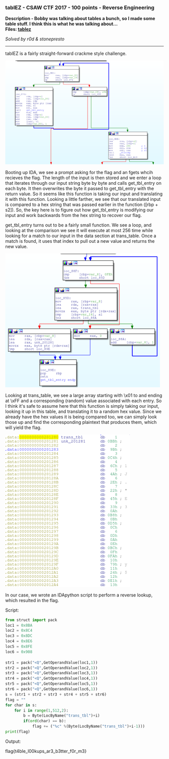 ### tablEZ - CSAW CTF 2017 - 100 points - Reverse Engineering 
**Description - Bobby was talking about tables a bunch, so I made some table stuff. I think this is what he was talking about...**  
**Files: [tablez](https://github.com/r0d/Write_Ups/blob/master/CSAW%20CTF%202017/tablEZ/tablez)**

*Solved by r0d & stonepresto* 

***


tablEZ is a fairly straight-forward crackme style challenge.  

![tablez main()](https://github.com/r0d/Write_Ups/blob/master/CSAW%20CTF%202017/tablEZ/maincheckloop.png)


Booting up IDA, we see a prompt asking for the flag and an fgets whcih recieves the flag. The length of the input is then stored and we enter a loop that iterates through our input string byte by byte and calls get_tbl_entry on each byte. It then overwrites the byte it passed to get_tbl_entry with the return value. So it seems like this function is taking our input and translating it with this function. Looking a little farther, we see that our translated input is compared to a hex string that was passed earlier in the function ([rbp + s2]). So, the key here is to figure out how get_tbl_entry is modifying our input and work backwards from the hex string to recover our flag.   

get_tbl_entry turns out to be a fairly small function. We see a loop, and looking at the comparison we see it will execute at most 256 time while looking for a match to our input in the data section at trans_table. Once a match is found, it uses that index to pull out a new value and returns the new value.   

![tabelz get_tbl_entry()](https://github.com/r0d/Write_Ups/blob/master/CSAW%20CTF%202017/tablEZ/gettblentry.png)


Looking at trans_table, we see a large array starting with \x01 to and ending at \xFF and a corresponding (random) value associated with each entry. So I think it's safe to assume here that this function is simply taking our input, looking it up in this table, and translating it to a random hex value. Since we already have the hex values it is being compared too, we can simply look those up and find the corresponding plaintext that produces them, which will yield the flag.  
  
![tabelz Data:trans_table](https://github.com/r0d/Write_Ups/blob/master/CSAW%20CTF%202017/tablEZ/transtable.png)

In our case, we wrote an IDApython script to perform a reverse lookup, which resulted in the flag.   

Script:   
```python  
from struct import pack  
loc1 = 0x8BA  
loc2 = 0x8C4  
loc3 = 0x8DC  
loc4 = 0x8E6  
loc5 = 0x8FE  
loc6 = 0x908  
  
str1 = pack("<Q",GetOperandValue(loc1,1))  
str2 = pack("<Q",GetOperandValue(loc2,1))  
str3 = pack("<Q",GetOperandValue(loc3,1))  
str4 = pack("<Q",GetOperandValue(loc4,1))  
str5 = pack("<Q",GetOperandValue(loc5,1))  
str6 = pack("<Q",GetOperandValue(loc6,1))  
s = (str1 + str2 + str3 + str4 + str5 + str6)  
flag = ""  
for char in s:  
    for i in range(1,512,2):  
        b = Byte(LocByName("trans_tbl")+i)  
        if(ord(char) == b):  
            flag += ("%c" %(Byte(LocByName("trans_tbl")+i-1)))  
print(flag)  
```

Output: 

flag{t4ble_l00kups_ar3_b3tter_f0r_m3}

